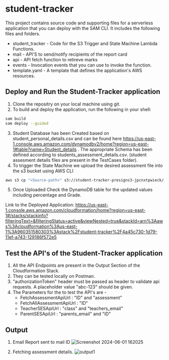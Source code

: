 

# student-tracker

This project contains source code and supporting files for a serverless application that you can deploy with the SAM CLI. It includes the following files and folders.

- student_tracker - Code for the S3 Trigger and State Machine Lambda Functions.
- mail - API'S to send/notify recipients of the report card
- api - API fetch function to retireve marks 
- events - Invocation events that you can use to invoke the function.
- template.yaml - A template that defines the application's AWS resources.
  
## Deploy and Run the Student-Tracker application

1. Clone the repositry on your local machine using git.
2. To build and deploy the application, run the following in your shell:

```bash
sam build 
sam deploy --guided
```
3. Student Database has been Created based on student_personal_details.csv and can be found here https://us-east-1.console.aws.amazon.com/dynamodbv2/home?region=us-east-1#table?name=Student_details . The appropriate Schema has been defined according to students_assessment_details.csv. (student assesment details files are present in the TestCases folder).
4. To trigger the State Machine we upload the desired assessment file into the s3 bucket using AWS CLI
   
```bash
aws s3 cp "<Source-path>" s3://student-tracker-presigns3-jpcnxtpwieck/ 
```
5. Once Uploaded Check the DynamoDB table for the updated values including percentage and Grade.

Link to the Deployed Application: https://us-east-1.console.aws.amazon.com/cloudformation/home?region=us-east-1#/stacks/stackinfo?filteringText=&filteringStatus=active&viewNested=true&stackId=arn%3Aaws%3Acloudformation%3Aus-east-1%3A960351580303%3Astack%2Fstudent-tracker%2F4a45c730-1d79-11ef-a743-129186f572e5


## Test the API's of the Student-Tracker application

1. All the API Endpoints are present in the Output Section of the Cloudformation Stack.
2. They can be tested locally on Postman.
3. "authorizationToken" header must be passed as header to validate api requests. A placeholder value "abc-123" should be given.
4. The Parameters for the to test the API's are -
   - FetchAssessmentApiUrl : "ID" and "assessment"
   - FetchAllAssessmentApiUrl : "ID"
   - TeacherSESApiUrl : "class" and "teachers_email"
   - ParentSESApiUrl : "parents_email" and "ID"







## Output
1. Email Report sent to mail ID
![Screenshot 2024-06-01 162025](https://github.com/gauthamprakashan/Student-Report-Antstack/assets/58351649/198b2797-9ecd-4bc6-9973-de07d5c8b8b3)

2. Fetching assessment details.
![output1](https://github.com/gauthamprakashan/Student-Report-Antstack/assets/58351649/84e45104-e37a-4d0d-963b-6f96ec12631f)




